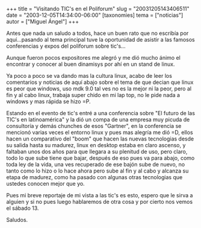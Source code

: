 +++
title = "Visitando TIC's en el Poliforum"
slug = "20031205143406511"
date = "2003-12-05T14:34:00-06:00"
[taxonomies]
tema = ["noticias"]
autor = ["Miguel Ángel"]
+++

Antes que nada un saludo a todos, hace un buen rato que no escribía por
aquí…pasando al tema principal tuve la oportunidad de asistir a las
famosos conferencias y expos del poliforum sobre tic's…

<!-- more -->
Aunque fueron pocos expositores me alegró y me dió mucho ánimo el
encontrar y conocer al buen dinamisys por ahí en un stand de linux.

Ya poco a poco se va dando mas la cultura linux, acabo de leer los
comentarios y noticias de aquí abajo sobre el tema de que decian que
linux es peor que windows, uso mdk 9.0 tal ves no es la mejor ni la
peor, pero al fin y al cabo linux, trabaja super chido en mi lap top, no
le pide nada a windows y mas rápida se hizo =P.

Estando en el evento de tic's entré a una conferencia sobre &quot;El
futuro de las TIC's en latinoamérica&quot; y la dió un compa de una
empresa muy picuda de consultoría y demás chunches de esos
&quot;Gartner&quot;, en la conferencia se mencionó varias veces el
entorno linux y pues mas alegría me dió =D, ellos hacen un comparativo
del &quot;boom&quot; que hacen las nuevas tecnologias desde su salida
hasta su madurez, linux en desktop estaba en claro ascenso, y faltaban
unos dos años para que llegara a su plenitud de uso, pero claro, todo lo
que sube tiene que bajar, después de eso pues va para abajo, como toda
ley de la vida, una ves recuperado de ese bajón sube de nuevo, no tanto
como lo hizo o lo hace ahora pero sube al fin y al cabo y alcanza su
etapa de madurez, como ha pasado con algunas otras tecnologias que
ustedes conocen mejor que yo.

Pues mi breve reportaje de mi vista a las tic's es esto, espero que le
sirva a alguien y si no pues luego hablaremos de otra cosa y por cierto
nos vemos el sábado 13.

Saludos.

